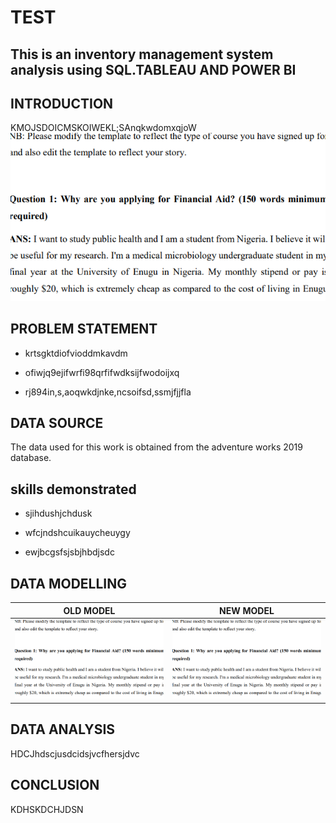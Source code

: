 # TEST
## This is an inventory management system analysis using SQL.TABLEAU AND POWER BI
## INTRODUCTION
KMOJSDOICMSKOIWEKL;SAnqkwdomxqjoW
![](Convert{img}.PNG)
## PROBLEM STATEMENT
- krtsgktdiofvioddmkavdm
* ofiwjq9ejifwrfi98qrfifwdksijfwodoijxq
+ rj894in,s,aoqwkdjnke,ncsoifsd,ssmjfjjfla
## DATA SOURCE
The data used for this work is obtained from the adventure works 2019 database.
## skills demonstrated
- sjihdushjchdusk
* wfcjndshcuikauycheuygy
+ ewjbcgsfsjsbjhbdjsdc 
## DATA MODELLING
OLD MODEL             |  NEW MODEL
:-------------------: |  :---------------:
![](Convert{img}.PNG) |  ![](Convert{img}.PNG)
## DATA ANALYSIS
HDCJhdscjusdcidsjvcfhersjdvc
## CONCLUSION
KDHSKDCHJDSN
